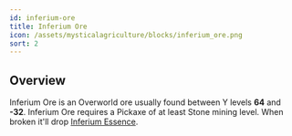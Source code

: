 ```yaml
---
id: inferium-ore
title: Inferium Ore
icon: /assets/mysticalagriculture/blocks/inferium_ore.png
sort: 2
---
```


## Overview

Inferium Ore is an Overworld ore usually found between Y levels **64** and **-32**. Inferium Ore requires a Pickaxe of at least Stone mining level. When broken it'll drop [Inferium Essence](../items/inferium-essence.md). 
